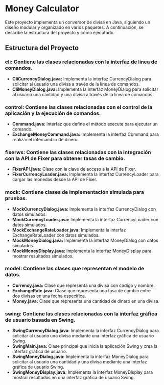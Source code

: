# **Money Calculator**
Este proyecto implementa un conversor de divisa en Java, siguiendo un diseño modular y organizado en varios paquetes. A continuación, se describe la estructura del proyecto y cómo ejecutarlo.

## **Estructura del Proyecto**

### **cli:** Contiene las clases relacionadas con la interfaz de línea de comandos.

- **CliCurrencyDialog.java:** Implementa la interfaz CurrencyDialog para solicitar al usuario una divisa a través de la línea de comandos.
- **CliMoneyDialog.java:** Implementa la interfaz MoneyDialog para solicitar al usuario una cantidad y una divisa a través de la línea de comandos.

### **control:** Contiene las clases relacionadas con el control de la aplicación y la ejecución de comandos.

- **Command.java:** Interfaz que define el método execute para ejecutar un comando.
- **ExchangeMoneyCommand.java:** Implementa la interfaz Command para realizar el intercambio de dinero.

### **fixerws:** Contiene las clases relacionadas con la integración con la API de Fixer para obtener tasas de cambio.

- **FixerAPI.java:** Clase con la clave de acceso a la API de Fixer.
- **FixerCurrencyLoader.java:** Implementa la interfaz CurrencyLoader para cargar las monedas desde la API de Fixer.

### **mock:** Contiene clases de implementación simulada para pruebas.

- **MockCurrencyDialog.java:** Implementa la interfaz CurrencyDialog con datos simulados.
- **MockCurrencyLoader.java:** Implementa la interfaz CurrencyLoader con datos simulados.
- **MockExchangeRateLoader.java:** Implementa la interfaz ExchangeRateLoader con datos simulados.
- **MockMoneyDialog.java:** Implementa la interfaz MoneyDialog con datos simulados.
- **MockMoneyDisplay.java:** Implementa la interfaz MoneyDisplay para mostrar resultados simulados.

### **model:** Contiene las clases que representan el modelo de datos.

- **Currency.java:** Clase que representa una divisa con código y nombre.
- **ExchangeRate.java:** Clase que representa una tasa de cambio entre dos divisas en una fecha específica.
- **Money.java:** Clase que representa una cantidad de dinero en una divisa.

### **swing:** Contiene las clases relacionadas con la interfaz gráfica de usuario basada en Swing.

- **SwingCurrencyDialog.java:** Implementa la interfaz CurrencyDialog para solicitar al usuario una divisa mediante una interfaz gráfica de usuario Swing.
- **SwingMain.java:** Clase principal que inicia la aplicación Swing y crea la interfaz gráfica de usuario.
- **SwingMoneyDialog.java:** Implementa la interfaz MoneyDialog para solicitar al usuario una cantidad y una divisa mediante una interfaz gráfica de usuario Swing.
- **SwingMoneyDisplay.java:** Implementa la interfaz MoneyDisplay para mostrar resultados en una interfaz gráfica de usuario Swing.
